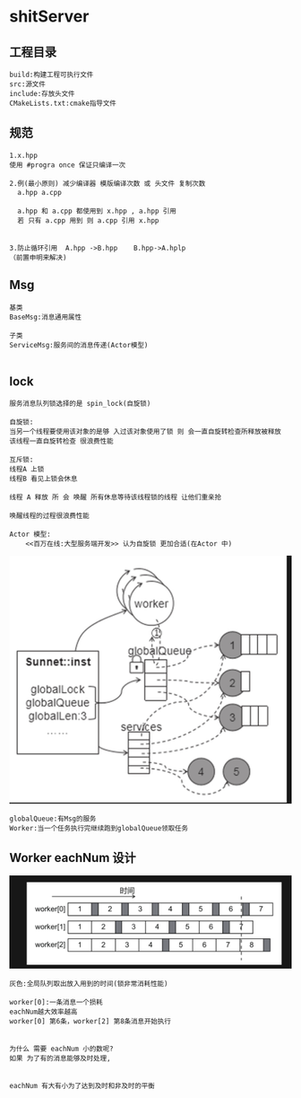 # shitServer
## 工程目录
```
build:构建工程可执行文件
src:源文件
include:存放头文件
CMakeLists.txt:cmake指导文件
```
## 规范
```
1.x.hpp 
使用 #progra once 保证只编译一次

2.例(最小原则) 减少编译器 模版编译次数 或 头文件 复制次数
  a.hpp a.cpp

  a.hpp 和 a.cpp 都使用到 x.hpp , a.hpp 引用
  若 只有 a.cpp 用到 则 a.cpp 引用 x.hpp


3.防止循环引用  A.hpp ->B.hpp    B.hpp->A.hplp
（前置申明来解决)
```
## Msg
```
基类
BaseMsg:消息通用属性

子类
ServiceMsg:服务间的消息传递(Actor模型)


```
## lock
```
服务消息队列锁选择的是 spin_lock(自旋锁)

自旋锁:
当另一个线程要使用该对象的是够 入过该对象使用了锁 则 会一直自旋转检查所释放被释放 该线程一直自旋转检查 很浪费性能

互斥锁:
线程A 上锁
线程B 看见上锁会休息 

线程 A 释放 所 会 唤醒 所有休息等待该线程锁的线程 让他们重亲抢

唤醒线程的过程很浪费性能

Actor 模型:
    <<百万在线:大型服务端开发>> 认为自旋锁 更加合适(在Actor 中)

```
![shitNet_arch](./img/shitNet_arch.png)
```
globalQueue:有Msg的服务
Worker:当一个任务执行完继续跑到globalQueue领取任务
```
## Worker eachNum 设计
![worker_eachNum_design](./img/worker_eachNum_design.png)
```
灰色:全局队列取出放入用到的时间(锁非常消耗性能)

worker[0]:一条消息一个损耗
eachNum越大效率越高 
worker[0] 第6条，worker[2] 第8条消息开始执行


为什么 需要 eachNum 小的数呢?
如果 为了有的消息能够及时处理,


eachNum 有大有小为了达到及时和非及时的平衡

```